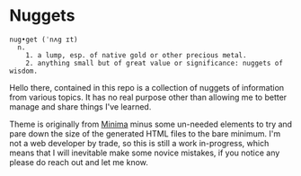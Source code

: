 # Nuggets
```
nug•get (ˈnʌg ɪt)
  n.
    1. a lump, esp. of native gold or other precious metal.
    2. anything small but of great value or significance: nuggets of wisdom.
```

Hello there, contained in this repo is a collection of nuggets of information from various topics. It has no real purpose other than allowing me to better manage and share things I've learned.

Theme is originally from [Minima](https://github.com/jekyll/minima) minus some un-needed elements to try and pare down the size of the generated HTML files to the bare minimum. I'm not a web developer by trade, so this is still a work in-progress, which means that I will inevitable make some novice mistakes, if you notice any please do reach out and let me know.
